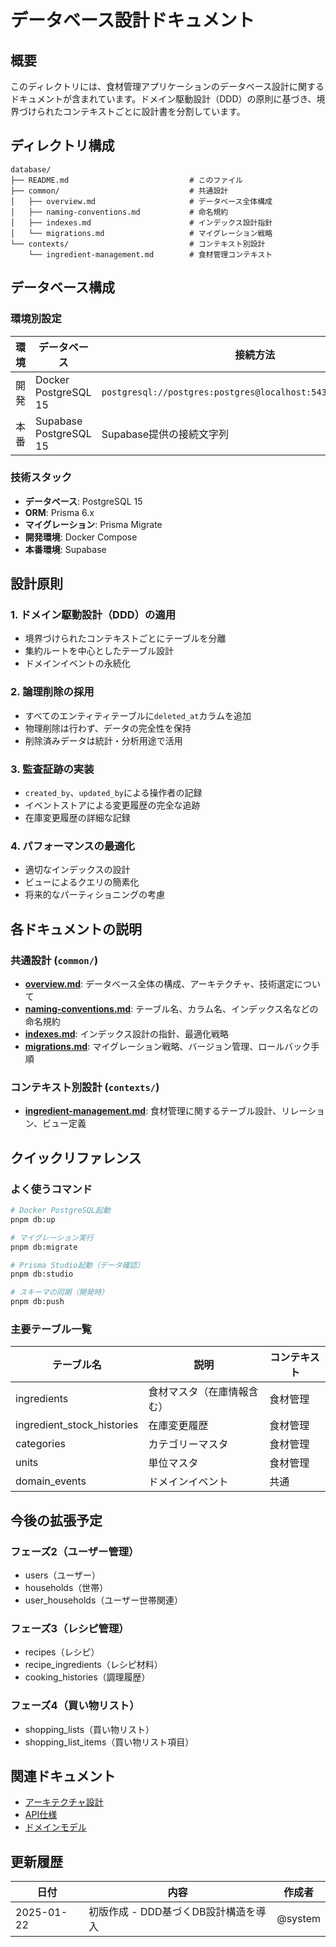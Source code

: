 # データベース設計ドキュメント

## 概要

このディレクトリには、食材管理アプリケーションのデータベース設計に関するドキュメントが含まれています。ドメイン駆動設計（DDD）の原則に基づき、境界づけられたコンテキストごとに設計書を分割しています。

## ディレクトリ構成

```
database/
├── README.md                           # このファイル
├── common/                             # 共通設計
│   ├── overview.md                     # データベース全体構成
│   ├── naming-conventions.md           # 命名規約
│   ├── indexes.md                      # インデックス設計指針
│   └── migrations.md                   # マイグレーション戦略
└── contexts/                           # コンテキスト別設計
    └── ingredient-management.md        # 食材管理コンテキスト
```

## データベース構成

### 環境別設定

| 環境 | データベース           | 接続方法                                                       |
| ---- | ---------------------- | -------------------------------------------------------------- |
| 開発 | Docker PostgreSQL 15   | `postgresql://postgres:postgres@localhost:5432/all_in_one_dev` |
| 本番 | Supabase PostgreSQL 15 | Supabase提供の接続文字列                                       |

### 技術スタック

- **データベース**: PostgreSQL 15
- **ORM**: Prisma 6.x
- **マイグレーション**: Prisma Migrate
- **開発環境**: Docker Compose
- **本番環境**: Supabase

## 設計原則

### 1. ドメイン駆動設計（DDD）の適用

- 境界づけられたコンテキストごとにテーブルを分離
- 集約ルートを中心としたテーブル設計
- ドメインイベントの永続化

### 2. 論理削除の採用

- すべてのエンティティテーブルに`deleted_at`カラムを追加
- 物理削除は行わず、データの完全性を保持
- 削除済みデータは統計・分析用途で活用

### 3. 監査証跡の実装

- `created_by`、`updated_by`による操作者の記録
- イベントストアによる変更履歴の完全な追跡
- 在庫変更履歴の詳細な記録

### 4. パフォーマンスの最適化

- 適切なインデックスの設計
- ビューによるクエリの簡素化
- 将来的なパーティショニングの考慮

## 各ドキュメントの説明

### 共通設計 (`common/`)

- **[overview.md](./common/overview.md)**: データベース全体の構成、アーキテクチャ、技術選定について
- **[naming-conventions.md](./common/naming-conventions.md)**: テーブル名、カラム名、インデックス名などの命名規約
- **[indexes.md](./common/indexes.md)**: インデックス設計の指針、最適化戦略
- **[migrations.md](./common/migrations.md)**: マイグレーション戦略、バージョン管理、ロールバック手順

### コンテキスト別設計 (`contexts/`)

- **[ingredient-management.md](./contexts/ingredient-management.md)**: 食材管理に関するテーブル設計、リレーション、ビュー定義

## クイックリファレンス

### よく使うコマンド

```bash
# Docker PostgreSQL起動
pnpm db:up

# マイグレーション実行
pnpm db:migrate

# Prisma Studio起動（データ確認）
pnpm db:studio

# スキーマの同期（開発時）
pnpm db:push
```

### 主要テーブル一覧

| テーブル名                 | 説明                       | コンテキスト |
| -------------------------- | -------------------------- | ------------ |
| ingredients                | 食材マスタ（在庫情報含む） | 食材管理     |
| ingredient_stock_histories | 在庫変更履歴               | 食材管理     |
| categories                 | カテゴリーマスタ           | 食材管理     |
| units                      | 単位マスタ                 | 食材管理     |
| domain_events              | ドメインイベント           | 共通         |

## 今後の拡張予定

### フェーズ2（ユーザー管理）

- users（ユーザー）
- households（世帯）
- user_households（ユーザー世帯関連）

### フェーズ3（レシピ管理）

- recipes（レシピ）
- recipe_ingredients（レシピ材料）
- cooking_histories（調理履歴）

### フェーズ4（買い物リスト）

- shopping_lists（買い物リスト）
- shopping_list_items（買い物リスト項目）

## 関連ドキュメント

- [アーキテクチャ設計](../ARCHITECTURE.md)
- [API仕様](../api/)
- [ドメインモデル](../domain/README.md)

## 更新履歴

| 日付       | 内容                                 | 作成者  |
| ---------- | ------------------------------------ | ------- |
| 2025-01-22 | 初版作成 - DDD基づくDB設計構造を導入 | @system |
